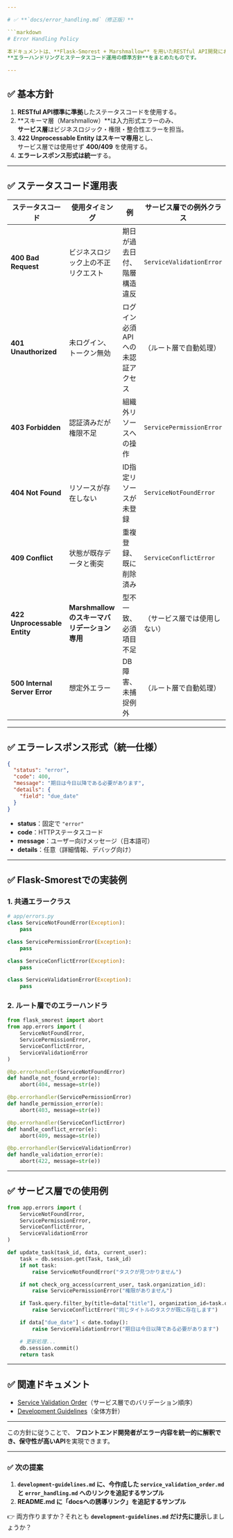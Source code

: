 ```yaml
---

# ✅ **`docs/error_handling.md`（修正版）**

```markdown
# Error Handling Policy

本ドキュメントは、**Flask-Smorest + Marshmallow** を用いたRESTful API開発における  
**エラーハンドリングとステータスコード運用の標準方針**をまとめたものです。

---
```


## ✅ 基本方針

1. **RESTful API標準に準拠**したステータスコードを使用する。
2. **スキーマ層（Marshmallow）**は入力形式エラーのみ、  
   **サービス層**はビジネスロジック・権限・整合性エラーを担当。
3. **422 Unprocessable Entity はスキーマ専用**とし、  
   サービス層では使用せず **400/409** を使用する。
4. **エラーレスポンス形式は統一**する。

---

## ✅ ステータスコード運用表

| ステータスコード | 使用タイミング | 例 | サービス層での例外クラス |
|------------------|--------------|----|------------------------|
| **400 Bad Request** | ビジネスロジック上の不正リクエスト | 期日が過去日付、階層構造違反 | `ServiceValidationError` |
| **401 Unauthorized** | 未ログイン、トークン無効 | ログイン必須APIへの未認証アクセス |（ルート層で自動処理）|
| **403 Forbidden** | 認証済みだが権限不足 | 組織外リソースへの操作 | `ServicePermissionError` |
| **404 Not Found** | リソースが存在しない | ID指定リソースが未登録 | `ServiceNotFoundError` |
| **409 Conflict** | 状態が既存データと衝突 | 重複登録、既に削除済み | `ServiceConflictError` |
| **422 Unprocessable Entity** | **Marshmallowのスキーマバリデーション専用** | 型不一致、必須項目不足 |（サービス層では使用しない）|
| **500 Internal Server Error** | 想定外エラー | DB障害、未捕捉例外 |（ルート層で自動処理）|

---

## ✅ エラーレスポンス形式（統一仕様）

```json
{
  "status": "error",
  "code": 400,
  "message": "期日は今日以降である必要があります",
  "details": {
    "field": "due_date"
  }
}
```

* **status**：固定で `"error"`
* **code**：HTTPステータスコード
* **message**：ユーザー向けメッセージ（日本語可）
* **details**：任意（詳細情報、デバッグ向け）

---

## ✅ Flask-Smorestでの実装例

### **1. 共通エラークラス**

```python
# app/errors.py
class ServiceNotFoundError(Exception):
    pass

class ServicePermissionError(Exception):
    pass

class ServiceConflictError(Exception):
    pass

class ServiceValidationError(Exception):
    pass
```

### **2. ルート層でのエラーハンドラ**

```python
from flask_smorest import abort
from app.errors import (
    ServiceNotFoundError,
    ServicePermissionError,
    ServiceConflictError,
    ServiceValidationError
)

@bp.errorhandler(ServiceNotFoundError)
def handle_not_found_error(e):
    abort(404, message=str(e))

@bp.errorhandler(ServicePermissionError)
def handle_permission_error(e):
    abort(403, message=str(e))

@bp.errorhandler(ServiceConflictError)
def handle_conflict_error(e):
    abort(409, message=str(e))

@bp.errorhandler(ServiceValidationError)
def handle_validation_error(e):
    abort(422, message=str(e))
```

---

## ✅ サービス層での使用例

```python
from app.errors import (
    ServiceNotFoundError,
    ServicePermissionError,
    ServiceConflictError,
    ServiceValidationError
)

def update_task(task_id, data, current_user):
    task = db.session.get(Task, task_id)
    if not task:
        raise ServiceNotFoundError("タスクが見つかりません")

    if not check_org_access(current_user, task.organization_id):
        raise ServicePermissionError("権限がありません")

    if Task.query.filter_by(title=data["title"], organization_id=task.organization_id).first():
        raise ServiceConflictError("同じタイトルのタスクが既に存在します")

    if data["due_date"] < date.today():
        raise ServiceValidationError("期日は今日以降である必要があります")

    # 更新処理...
    db.session.commit()
    return task
```

---

## ✅ 関連ドキュメント

* [Service Validation Order](./service_validation_order.md)（サービス層でのバリデーション順序）
* [Development Guidelines](./development-guidelines.md)（全体方針）

---

この方針に従うことで、
**フロントエンド開発者がエラー内容を統一的に解釈でき、保守性が高いAPI**を実現できます。

---

### ✅ **次の提案**

1. **`development-guidelines.md` に、今作成した `service_validation_order.md` と `error_handling.md` へのリンクを追記するサンプル**
2. **README.md に「docsへの誘導リンク」を追記するサンプル**

👉 両方作りますか？それとも **`development-guidelines.md` だけ先に提示**しましょうか？
